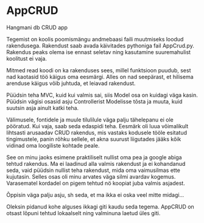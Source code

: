 # AppCRUD
Hangmani db CRUD app

Tegemist on koolis poomismängu andmebaasi faili muutmiseks loodud rakendusega. Rakendust saab avada käivitades pythoniga fail AppCrud.py.
Rakendus peaks olema ise ennast seletav ning kasutamine suuremahulist koolitust ei vaja.

Mitmed read koodi on ka rakenduses sees, millel funktsioon puudub, sest nad kaotasid töö käigus oma eesmärgi.
Alles on nad seepärast, et hilisema arenduse käigus võib juhtuda, et leiavad rakendust.

Püüdsin teha MVC, kuid kui valmis sai, siis Model osa on kuidagi väga kasin. Püüdsin vägisi osasid asju Controllerist Modelisse tõsta ja muuta, 
kuid suutsin asja ainult katki teha.

Välimusele, fontidele ja muule tilulilule väga palju tähelepanu ei ole pööratud. Kui vaja, saab seda edaspidi teha.
Eesmärk oli luua võimalikult lihtsasti arusaadav CRUD rakendus, mis vastaks kodusele tööle esitatud tingimustele, panin rõhku sellele, et akna suurust liigutades jääks kõik vidinad oma loogiliste kohtade peale.

See on minu jaoks esimene praktiliselt nullist oma pea ja google abiga tehtud rakendus. Ma ei laadinud alla valmis rakendust ja ei kohandanud seda, vaid püüdsin nullist teha rakendust, mida oma vaimusilmas ette kujutasin. Selles osas oli minu arvates väga silmi avardav kogemus. Varasematel kordadel on pigem tehtud nö koopiat juba valmis asjadest.

Õppisin väga palju asju, sh seda, et ma ikka ei oska veel mitte midagi...

Oleksin pidanud kohe alguses ikkagi giti kaudu seda tegema. AppCRUD on otsast lõpuni tehtud lokaalselt ning valminuna laetud üles giti.